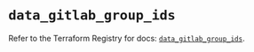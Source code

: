 # `data_gitlab_group_ids`

Refer to the Terraform Registry for docs: [`data_gitlab_group_ids`](https://registry.terraform.io/providers/gitlabhq/gitlab/18.3.0/docs/data-sources/group_ids).
